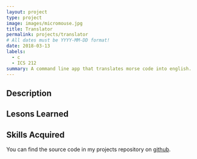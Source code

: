 ```yaml
---
layout: project
type: project
image: images/micromouse.jpg
title: Translator
permalink: projects/translator
# All dates must be YYYY-MM-DD format!
date: 2018-03-13
labels:
  - c
  - ICS 212
summary: A command line app that translates morse code into english.
---
```

## Description
## Lesons Learned
## Skills Acquired

You can find the source code in my projects repository on [github](https://github.com/conradwolfe/icsprojects/blob/master/ics_212_15/WolfeConrad15.c).
